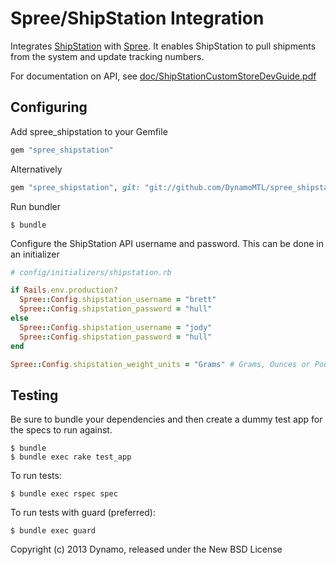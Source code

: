 Spree/ShipStation Integration
==============================

Integrates [ShipStation](http://www.shipstation.com) with [Spree](http://spreecommerce.com). It enables ShipStation to pull shipments from the system and update tracking numbers.

For documentation on API, see [doc/ShipStationCustomStoreDevGuide.pdf](https://github.com/DynamoMTL/spree_shipstation/blob/master/doc/ShipStationCustomStoreDevGuide.pdf)

Configuring
-----------

Add spree_shipstation to your Gemfile

```ruby
gem "spree_shipstation"
```

Alternatively

```ruby
gem "spree_shipstation", git: "git://github.com/DynamoMTL/spree_shipstation.git"
```

Run bundler

    $ bundle

Configure the ShipStation API username and password. This can be done in an initializer

```ruby
# config/initializers/shipstation.rb

if Rails.env.production?
  Spree::Config.shipstation_username = "brett"
  Spree::Config.shipstation_password = "hull"
else
  Spree::Config.shipstation_username = "jody"
  Spree::Config.shipstation_password = "hull"
end

Spree::Config.shipstation_weight_units = "Grams" # Grams, Ounces or Pounds
```


Testing
-------

Be sure to bundle your dependencies and then create a dummy test app for the specs to run against.

    $ bundle
    $ bundle exec rake test_app

To run tests:

    $ bundle exec rspec spec

To run tests with guard (preferred):
    
    $ bundle exec guard

Copyright (c) 2013 Dynamo, released under the New BSD License
